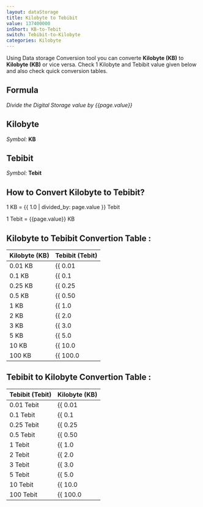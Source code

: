 ```yaml
---
layout: dataStorage
title: Kilobyte to Tebibit
value: 137400000
inShort: KB-to-Tebit
switch: Tebibit-to-Kilobyte
categories: Kilobyte
---
```


Using Data storage Conversion tool you can converte **Kilobyte (KB)** to **Kilobyte (KB)** or vice versa. Check 1 Kilobyte and Tebibit value given below and also check quick conversion tables.

## Formula
*Divide the Digital Storage value by {{page.value}}*

## Kilobyte
*Symbol:* **KB**

## Tebibit
*Symbol:* **Tebit**

## How to Convert Kilobyte to Tebibit?

1 KB = {{ 1.0 | divided_by: page.value }} Tebit

1 Tebit = {{page.value}} KB


## Kilobyte to Tebibit Convertion Table :

| Kilobyte (KB) | Tebibit (Tebit) |
| ---- | ---- |
| 0.01 KB | {{ 0.01 | divided_by: page.value }} Tebit |
| 0.1 KB | {{ 0.1 | divided_by: page.value }} Tebit |
| 0.25 KB | {{ 0.25 | divided_by: page.value }} Tebit |
| 0.5 KB | {{ 0.50 | divided_by: page.value }} Tebit |
| 1 KB | {{ 1.0 | divided_by: page.value }} Tebit |
| 2 KB | {{ 2.0 | divided_by: page.value }} Tebit |
| 3 KB | {{ 3.0 | divided_by: page.value }} Tebit |
| 5 KB | {{ 5.0 | divided_by: page.value }} Tebit |
| 10 KB | {{ 10.0 | divided_by: page.value }} Tebit |
| 100 KB | {{ 100.0 | divided_by: page.value }} Tebit |

## Tebibit to Kilobyte Convertion Table :

| Tebibit (Tebit) | Kilobyte (KB) |
| ---- | ---- |
| 0.01 Tebit | {{ 0.01 | times: page.value }} KB |
| 0.1 Tebit | {{ 0.1 | times: page.value }} KB |
| 0.25 Tebit | {{ 0.25 | times: page.value }} KB |
| 0.5 Tebit | {{ 0.50 | times: page.value }} KB |
| 1 Tebit | {{ 1.0 | times: page.value }} KB |
| 2 Tebit | {{ 2.0 | times: page.value }} KB |
| 3 Tebit | {{ 3.0 | times: page.value }} KB |
| 5 Tebit | {{ 5.0 | times: page.value }} KB |
| 10 Tebit | {{ 10.0 | times: page.value }} KB |
| 100 Tebit | {{ 100.0 | times: page.value }} KB |


<script>
document.getElementById('selectInput')[4].selected = true
document.getElementById('selectOutput')[15].selected = true
</script>
